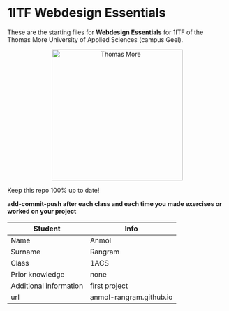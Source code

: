 # 1ITF Webdesign Essentials
These are the starting files for **Webdesign Essentials** for 1ITF of the Thomas More University of Applied Sciences (campus Geel).

<p align="center">
    <img src="https://thomasmore.be/sites/www.thomasmore.be/files/tm_eng_standaardlogo_web.png" alt="Thomas More" width="300" />
</p>

Keep this repo 100% up to date! 

**add-commit-push after each class and each time you made exercises or worked on your project**

| Student | Info |
| --- | ---|
| Name | Anmol       |
| Surname| Rangram  |
| Class | 1ACS |
| Prior knowledge | none |
| Additional information | first project |
| url | anmol-rangram.github.io |


